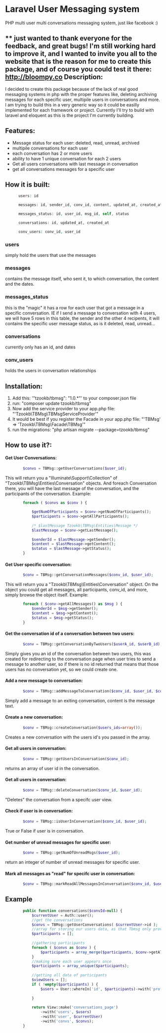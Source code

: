 Laravel User Messaging system
===============================

PHP multi user multi conversations messaging system, just like facebook :)

** just wanted to thank everyone for the feedback, and great bugs!
I'm still working hard to improve it, and I wanted to invite you all to the website that is the reason for me to create this package, and of course you could test it there:  http://bloompy.co
Description:
----------------

I decided to create this package because of the lack of real good messaging systems in php with the proper features like, deleting archiving messages for each specific user, multipile users in conversations and more.
I am trying to build this in a very generic way so it could be easilly implemented for each framework or project. Currently I'll try to build with laravel and eloquent as this is the project I'm currently building.

Features:
---------
<ul>
<li>Message status for each user: deleted, read, unread, archived</li>
<li>multipile conversations for each user</li>
<li>each conversation has 2 or more users</li>
<li>ability to have 1 unique conversation for each 2 users</li>
<li>Get all users conversations with last message in conversation</li>
<li>get all conversations messages for a specific user</li>
</ul>


How it is built:
----------------

```php
      users: id

      messages: id, sender_id, conv_id, content, updated_at, created_at

      messages_status: id, user_id, msg_id, self, status

      conversations: id, updated_at, created_at

      conv_users: conv_id, user_id
```
### users
simply hold the users that use the messages

### messages
contains the message itself, who sent it, to which conversation, the content and the dates.

### messages_status
this is the "magic" it has a row for each user that got a message in a specific conversation. IE if I send a message to conversation with 4 users, we will have 5 rows in this table, the sender and the other 4 recipents, it will contains the specific user message status, as is it deleted, read, unread...

### conversations
currently only has an id, and dates

### conv_users
holds the users in conversation relationships 



Installation:
----------------

1. Add this: '"tzookb/tbmsg": "1.0.*"' to your composer.json file
2. run: "composer update tzookb/tbmsg"
3. Now add the service provider to your app.php file: "'Tzookb\TBMsg\TBMsgServiceProvider'"
4. It would be best if you register the Facade in your app.php file: "'TBMsg' => 'Tzookb\TBMsg\Facade\TBMsg'"
5. run the migrations:  "php artisan migrate --package=tzookb/tbmsg"

How to use it?:
----------------

#### Get User Conversations:

```php
        $convs = TBMsg::getUserConversations($user_id);
```
This will return you a "Illuminate\Support\Collection" of "Tzookb\TBMsg\Entities\Conversation" objects.
And foreach Conversation there, you will have the last message of the conversation, and the participants of the conversation.
Example:
```php
        foreach ( $convs as $conv ) {
        
            $getNumOfParticipants = $conv->getNumOfParticipants();
            $participants = $conv->getAllParticipants();
            
            /* $lastMessage Tzookb\TBMsg\Entities\Message */
            $lastMessage = $conv->getLastMessage();
            
            $senderId = $lastMessage->getSender();
            $content = $lastMessage->getContent();
            $status = $lastMessage->getStatus();
        }
```

#### Get User specific conversation:

```php
        $conv = TBMsg::getConversationMessages($conv_id, $user_id);
```
This will return you a "Tzookb\TBMsg\Entities\Conversation" object.
On the object you could get all messages, all participants, conv_id, and more, simply browse the object itself.
Example:
```php
        foreach ( $conv->getAllMessages() as $msg ) {
            $senderId = $msg->getSender();
            $content = $msg->getContent();
            $status = $msg->getStatus();
        }
```




#### Get the conversation id of a conversation between two users:

```php
        $conv = TBMsg::getConversationByTwoUsers($userA_id, $userB_id);
```
Simply gives you an id of the conversation between two users, this was created for redirecting to the conversation page when user tries to send a message to another user, so if there is no id returned that means that those users has no conversation yet, so we could create one.




#### Add a new message to conversation:

```php
        $conv = TBMsg::addMessageToConversation($conv_id, $user_id, $content);
```
Simply add a message to an exiting conversation, content is the message text.



#### Create a new conversation:

```php
        $conv = TBMsg::createConversation($users_ids=array());
```
Creates a new conversation with the users id's you passed in the array.





#### Get all users in conversation:

```php
        $conv = TBMsg::getUsersInConversation($conv_id);
```
returns an array of user id in the conversation.




#### Get all users in conversation:

```php
        $conv = TBMsg::deleteConversation($conv_id, $user_id);
```
"Deletes" the conversation from a specifc user view.



#### Check if user is in conversation:

```php
        $conv = TBMsg::isUserInConversation($conv_id, $user_id);
```
True or False if user is in conversation.




#### Get number of unread messages for specific user:

```php
        $conv = TBMsg::getNumOfUnreadMsgs($user_id);
```
return an integer of number of unread messages for specific user.





#### Mark all messages as "read" for specifc user in conversation:

```php
        $conv = TBMsg::markReadAllMessagesInConversation($conv_id, $user_id);
```

## Example
```php
        public function conversations($convId=null) {
            $currentUser = Auth::user();
            //get the conversations
            $convs = TBMsg::getUserConversations( $currentUser->id );
            //array for storing our users data, as that Tbmsg only provides user id's
            $participants = [];
    
            //gathering participants
            foreach ( $convs as $conv ) {
                $participants = array_merge($participants, $conv->getAllParticipants());
            }
            //making sure each user appears once
            $participants = array_unique($participants);
    
            //getting all data of participants
            $viewUsers = [];
            if ( !empty($participants) ) {
                $users = User::whereIn('id', $participants)->with('profileImage')->getDictionary();
                
            }
            
            return View::make('conversations_page')
                ->with('users', $users)
                ->with('user', $currentUser)
                ->with('convs', $convs);
        }
```
